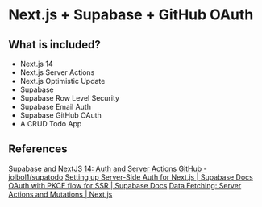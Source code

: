 # Next.js + Supabase + GitHub OAuth

## What is included?

- Next.js 14
- Next.js Server Actions
- Next.js Optimistic Update
- Supabase
- Supabase Row Level Security
- Supabase Email Auth
- Supabase GitHub OAuth
- A CRUD Todo App

## References

[Supabase and NextJS 14:  Auth and Server Actions](https://www.youtube.com/watch?v=A6-56miVA_0)
[GitHub - jolbol1/supatodo](https://github.com/jolbol1/supatodo)
[Setting up Server-Side Auth for Next.js | Supabase Docs](https://supabase.com/docs/guides/auth/server-side/nextjs)
[OAuth with PKCE flow for SSR | Supabase Docs](https://supabase.com/docs/guides/auth/server-side/oauth-with-pkce-flow-for-ssr)
[Data Fetching: Server Actions and Mutations | Next.js](https://nextjs.org/docs/app/building-your-application/data-fetching/server-actions-and-mutations#optimistic-updates)
